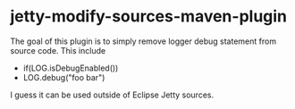 # jetty-modify-sources-maven-plugin

The goal of this plugin is to simply remove logger debug statement from source code.
This include
* if(LOG.isDebugEnabled())
* LOG.debug("foo bar")

I guess it can be used outside of Eclipse Jetty sources.